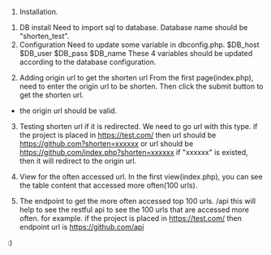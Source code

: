 1. Installation.

  1) DB install
    Need to import sql to database.
    Database name should be "shorten_test".
  2) Configuration
    Need to update some variable in dbconfig.php.
    $DB_host
    $DB_user
    $DB_pass
    $DB_name 
    These 4 variables should be updated according to the database configuration.

2. Adding origin url to get the shorten url
  From the first page(index.php), need to enter the origin url to be shorten.
  Then click the submit button to get the shorten url.
  * the origin url should be valid.
3. Testing shorten url if it is redirected.
  We need to go url with this type.
  if the project is placed in https://test.com/
  then url should be https://github.com?shorten=xxxxxx
  or url should be https://github.com/index.php?shorten=xxxxxx
  if "xxxxxx" is existed, then it will redirect to the origin url.
  
4. View for the often accessed url.
  In the first view(index.php), you can see the table content that accessed more often(100 urls).
  
5. The endpoint to get the more often accessed top 100 urls.
  /api
  this will help to see the restful api to see the 100 urls that are accessed more often.
  for example.
  if the project is placed in https://test.com/
  then endpoint url is https://github.com/api
  
  :)
